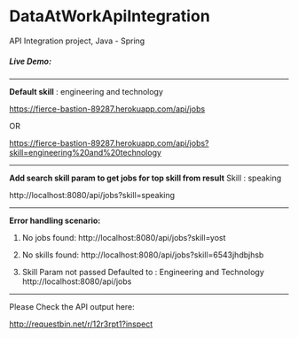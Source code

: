 # DataAtWorkApiIntegration
API Integration project, Java - Spring

##### Live Demo:
__________
**Default skill** : engineering and technology

https://fierce-bastion-89287.herokuapp.com/api/jobs

OR

https://fierce-bastion-89287.herokuapp.com/api/jobs?skill=engineering%20and%20technology
__________
**Add search skill param to get jobs for top skill from result** 
Skill : speaking

http://localhost:8080/api/jobs?skill=speaking

__________
**Error handling scenario:**

1. No jobs found:
http://localhost:8080/api/jobs?skill=yost

2. No skills found:
http://localhost:8080/api/jobs?skill=6543jhdbjhsb

3. Skill Param not passed
Defaulted to : Engineering and Technology
http://localhost:8080/api/jobs

_________
Please Check the API output here:

http://requestbin.net/r/12r3rpt1?inspect
